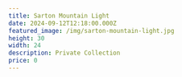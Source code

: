 ```yaml
---
title: Sarton Mountain Light
date: 2024-09-12T12:18:00.000Z
featured_image: /img/sarton-mountain-light.jpg
height: 30
width: 24
description: Private Collection
price: 0
---
```

